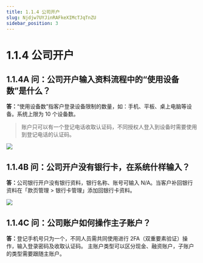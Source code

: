 ```yaml
---
title: 1.1.4 公司开户
slug: Njdjw7UYJinRAFkeXIMcTJqTnZU
sidebar_position: 3
---
```



# 1.1.4 公司开户

## 1.1.4A 问：公司开户输入资料流程中的“使用设备数”是什么？

<b>答：</b>“使用设备数”指客户登录设备限制的数量，如：手机、平板、桌上电脑等设备。系统上限为 10 个设备数。

> 账户只可以有一个登记电话收取认证码，不同授权人登入到设备时需要使用到登记电话的认证码。

<img src="/assets/SIT7br6tyo3MKHxjXmNcWa4NnOf.png" src-width="1093" src-height="1290" align="center"/>

## 1.1.4B 问：公司开户没有银行卡，在系统什样输入？

<b>答：</b>公司银行开户没有银行资料，银行名称、账号可输入 N/A。当客户补回银行资料在「款页管理 &gt; 银行卡管理」添加回银行卡资料。

<img src="/assets/DD6UbLhHSoY8aCxWbK0ciqn5nWd.png" src-width="2706" src-height="1228" align="center"/>

## 1.1.4C 问：公司账户如何操作主子账户？

<b>答：</b>登记手机号只为一个，不同人员需共同使用进行 2FA（双重要素验证）操作，输入登录密码及收取认证码。
主账户类型可以区分现金、融资账户，子账户的类型需要跟随主账户。


